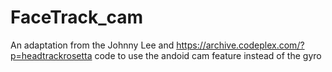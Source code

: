 # FaceTrack_cam
An adaptation from the Johnny Lee and https://archive.codeplex.com/?p=headtrackrosetta code to use the andoid cam feature instead of the gyro

